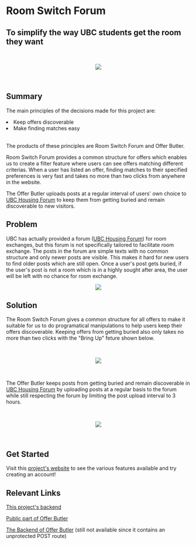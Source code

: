 # Room Switch Forum

## To simplify the way UBC students get the room they want

<br>
<p align="center">
    <img src="room-switch-whole.png">
</p>
<br>

## Summary

The main principles of the decisions made for this project are:

<li>Keep offers discoverable</li>
<li>Make finding matches easy</li>

<br>

The products of these principles are Room Switch Forum and Offer Butler.

Room Switch Forum provides a common structure for offers which enables us to create a filter feature where users can see offers matching different criterias. When a user has listed an offer, finding matches to their specified preferences is very fast and takes no more than two clicks from anywhere in the website.

The Offer Butler uploads posts at a regular interval of users' own choice to [UBC Housing Forum](https://forums.housing.ubc.ca/) to keep them from getting buried and remain discoverable to new visitors.

## Problem

UBC has actually provided a forum ([UBC Housing Forum](https://forums.housing.ubc.ca/)) for room exchanges, but this forum is not specifically tailored to facilitate room exchange. The posts in the forum are simple texts with no common structure and only newer posts are visible. This makes it hard for new users to find older posts which are still open. Once a user's post gets buried, if the user's post is not a room which is in a highly sought after area, the user will be left with no chance for room exchange.

<p align="center">
    <img src="ubc-housing-forum.png">
</p>

## Solution

The Room Switch Forum gives a common structure for all offers to make it suitable for us to do programatical manipulations to help users keep their offers discoverable. Keeping offers from getting buried also only takes no more than two clicks with the "Bring Up" feture shown below.

<br>
<p align="center">
    <img src="my-offers.png">
</p>
<br>

The Offer Butler keeps posts from getting buried and remain discoverable in [UBC Housing Forum](https://forums.housing.ubc.ca/) by uploading posts at a regular basis to the forum while still respecting the forum by limiting the post upload interval to 3 hours.

<br>
<p align="center">
    <img src="offer-butler.png">
</p>
<br>

## Get Started

Visit this [project's website](https://room-switch.herokuapp.com/) to see the various features available and try creating an account!

## Relevant Links

[This project's backend](https://github.com/stankur/Room-Switch-Forum)

[Public part of Offer Butler](https://github.com/stankur/forum-bot-runner)

[The Backend of Offer Butler]() (still not available since it contains an unprotected POST route)
